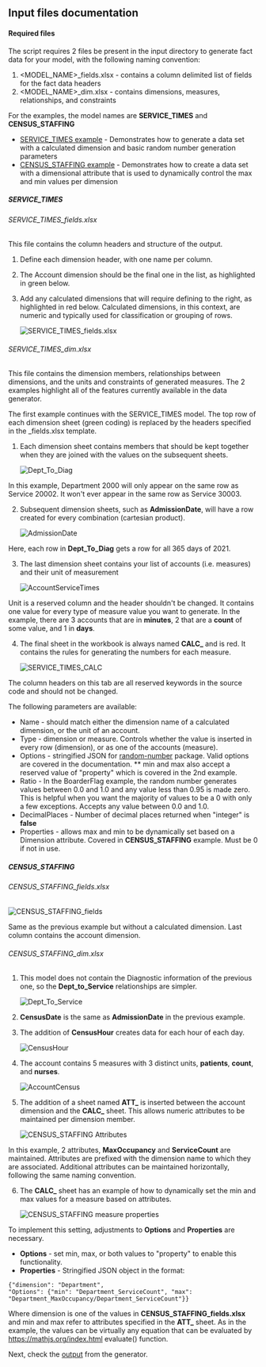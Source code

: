 
## Input files documentation

#### Required files 

The script requires 2 files be present in the input directory to generate fact data for your model, with the following naming convention:

1. <MODEL_NAME>_fields.xlsx - contains a column delimited list of fields for the fact data headers
2. <MODEL_NAME>_dim.xlsx - contains dimensions, measures, relationships, and constraints

For the examples, the model names are **SERVICE_TIMES** and **CENSUS_STAFFING**

* [SERVICE_TIMES example](#service_times) - Demonstrates how to generate a data set with a calculated dimension and basic random number generation parameters
* [CENSUS_STAFFING example](#census_staffing) - Demonstrates how to create a data set with a dimensional attribute that is used to dynamically control the max and min values per dimension

##### SERVICE_TIMES

###### SERVICE_TIMES_fields.xlsx

This file contains the column headers and structure of the output.

1. Define each dimension header, with one name per column.
2. The Account dimension should be the final one in the list, as highlighted in green below.
3. Add any calculated dimensions that will require defining to the right, as highlighted in red below. Calculated dimensions, in this context, are numeric and typically used for classification or grouping of rows.

	![SERVICE_TIMES_fields.xlsx](./img/SERVICE_TIMES_fields.png)

###### SERVICE_TIMES_dim.xlsx

This file contains the dimension members, relationships between dimensions, and the units and constraints of generated measures. The 2 examples highlight all of the features currently available in the data generator.

The first example continues with the SERVICE_TIMES model. The top row of each dimension sheet (green coding) is replaced by the headers specified in the _fields.xlsx template.

1. Each dimension sheet contains members that should be kept together when they are joined with the values on the subsequent sheets.

	![Dept_To_Diag](./img/Dept_to_Diag.png)

In this example, Department 2000 will only appear on the same row as Service 20002. It won't ever appear in the same row as Service 30003.

2. Subsequent dimension sheets, such as **AdmissionDate**, will have a row created for every combination (cartesian product).

	![AdmissionDate](./img/AdmissionDate.png)

Here, each row in **Dept_To_Diag** gets a row for all 365 days of 2021.

3. The last dimension sheet contains your list of accounts (i.e. measures) and their unit of measurement

	![AccountServiceTimes](./img/AccountServiceTimes.png)

Unit is a reserved column and the header shouldn't be changed. It contains one value for every type of measure value you want to generate. In the example, there are 3 accounts that are in **minutes**, 2 that are a **count** of some value, and 1 in **days**.

4. The final sheet in the workbook is always named **CALC_** and is red. It contains the rules for generating the numbers for each measure. 

	![SERVICE_TIMES_CALC](./img/SERVICE_TIMES_CALC.png)

The column headers on this tab are all reserved keywords in the source code and should not be changed.

The following parameters are available:

* Name - should match either the dimension name of a calculated dimension, or the unit of an account.
* Type - dimension or measure. Controls whether the value is inserted in every row (dimension), or as one of the accounts (measure).
* Options - stringified JSON for [random-number](https://www.npmjs.com/package/random-number) package. Valid options are covered in the documentation.
  ** min and max also accept a reserved value of "property" which is covered in the 2nd example.
* Ratio - In the BoarderFlag example, the random number generates values between 0.0 and 1.0 and any value less than 0.95 is made zero. This is helpful when you want the majority of values to be a 0 with only a few exceptions. Accepts any value between 0.0 and 1.0.
* DecimalPlaces - Number of decimal places returned when "integer" is **false**
* Properties - allows max and min to be dynamically set based on a Dimension attribute. Covered in **CENSUS_STAFFING** example. Must be 0 if not in use.

##### CENSUS_STAFFING

###### CENSUS_STAFFING_fields.xlsx

![CENSUS_STAFFING_fields](./img/CENSUS_STAFFING_fields.png)

Same as the previous example but without a calculated dimension. Last column contains the account dimension.

###### CENSUS_STAFFING_dim.xlsx

1. This model does not contain the Diagnostic information of the previous one, so the **Dept_to_Service** relationships are simpler.

	![Dept_To_Service](./img/Dept_To_Service.png)

2. **CensusDate** is the same as **AdmissionDate** in the previous example.

3. The addition of **CensusHour** creates data for each hour of each day.

	![CensusHour](./img/CensusHour.png)

4. The account contains 5 measures with 3 distinct units, **patients**, **count**, and **nurses**.

	![AccountCensus](./img/AccountCensus.png)

5. The addition of a sheet named **ATT_** is inserted between the account dimension and the **CALC_** sheet. This allows numeric attributes to be maintained per dimension member.

	![CENSUS_STAFFING Attributes](./img/CENSUS_STAFFING_ATTRIBUTES.png)

In this example, 2 attributes, **MaxOccupancy** and **ServiceCount** are maintained. Attributes are prefixed with the dimension name to which they are associated. Additional attributes can be maintained horizontally, following the same naming convention.

6. The **CALC_** sheet has an example of how to dynamically set the min and max values for a measure based on attributes.

	![CENSUS_STAFFING measure properties](./img/CENSUS_STAFFING_CALC.png)

To implement this setting, adjustments to **Options** and **Properties** are necessary.

* **Options** - set min, max, or both values to "property" to enable this functionality.
* **Properties** - Stringified JSON object in the format:

```
{"dimension": "Department", 
"Options": {"min": "Department_ServiceCount", "max": "Department_MaxOccupancy/Department_ServiceCount"}}
```

Where dimension is one of the values in **CENSUS_STAFFING_fields.xlsx** and min and max refer to attributes specified in the **ATT_** sheet. As in the example, the values can be virtually any equation that can be evaluated by https://mathjs.org/index.html evaluate() function.

Next, check the [output](../output/) from the generator.